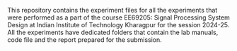 This repository contains the experiment files for all the experiments that were performed as a part of the course EE69205: Signal Processing System Design at Indian Institute of Technology Kharagpur for the session 2024-25.
All the experiments have dedicated folders that contain the lab manuals, code file and the report prepared for the submission.
